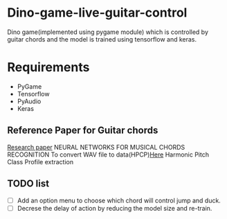 # Dino-game-live-guitar-control
Dino game(implemented using pygame module) which is controlled by guitar chords and the model is trained using tensorflow and keras.

# Requirements
- PyGame
- Tensorflow
- PyAudio
- Keras


## Reference Paper for Guitar chords
[Research paper](http://www.montefiore.ulg.ac.be/services/acous/STSI/file/jim2012Chords.zip) NEURAL NETWORKS FOR MUSICAL CHORDS RECOGNITION
To convert WAV file to data(HPCP)[Here](https://github.com/jvbalen/hpcp_demo) Harmonic Pitch Class Profile extraction

## TODO list
- [ ] Add an option menu to choose which chord will control jump and duck.
- [ ] Decrese the delay of action by reducing the model size and re-train.
